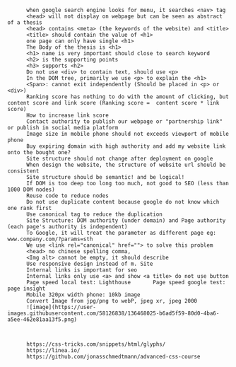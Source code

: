           when google search engine looks for menu, it searches <nav> tag
          <head> will not display on webpage but can be seen as abstract of a thesis
          <head> contains <meta> (the keywords of the website) and <title>
          <title> should contain the value of <h1>
          one page can only have single <h1>
          The Body of the thesis is <h1>
          <h1> name is very important should close to search keyword
          <h2> is the supporting points
          <h3> supports <h2>
          Do not use <div> to contain text, should use <p>
          In the DOM tree, primarily we use <p> to explain the <h1>
          <Span>: cannot exit independently (Should be placed in <p> or <div>)
          Ranking score has nothing to do with the amount of clicking, but content score and link score (Ranking score =  content score * link score)
          How to increase link score
          Contact authority to publish our webpage or "partnership link"  or publish in social media platform
          Image size in mobile phone should not exceeds viewport of mobile phone
          Buy expiring domain with high authority and add my website link onto the bought one?
          Site structure should not change after deployment on google
          When design the website, the structure of website url should be consistent
          Site structure should be semantic! and be logical!
          If DOM is too deep too long too much, not good to SEO (less than 1000 DOM nodes)
          Reuse code to reduce nodes
          Do not use duplicate content because google do not know which one rank first
          Use canonical tag to reduce the duplication
          Site Structure: DOM authority (under domain) and Page authority (each page's authority is independent)
          To Google, it will treat the parameter as different page eg: www.company.com/?params=sth
          We use <link rel="canonical" href=""> to solve this problem
          <head> no chinese spelling comma,
          <Img alt> cannot be empty, it should describe
          Use responsive design instead of m. Site
          Internal links is important for seo
          Internal links only use <a> and show <a title> do not use button
          Page speed local test: Lighthouse       Page speed google test: page insight
          Mobile 320px width phone: 10kb image
          Convert Image from jpg/png to webP, jpeg xr, jpeg 2000
          ![image](https://user-images.githubusercontent.com/58126838/136468025-b6ad5f59-80d0-4ba6-a5ee-462e81aa13f5.png)
          
          
          
          https://css-tricks.com/snippets/html/glyphs/
          https://linea.io/
          https://github.com/jonasschmedtmann/advanced-css-course
